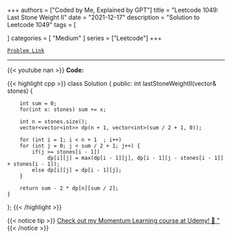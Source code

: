 
+++
authors = ["Coded by Me, Explained by GPT"]
title = "Leetcode 1049: Last Stone Weight II"
date = "2021-12-17"
description = "Solution to Leetcode 1049"
tags = [
    
]
categories = [
    "Medium"
]
series = ["Leetcode"]
+++



[`Problem Link`](https://leetcode.com/problems/last-stone-weight-ii/description/)

---
{{< youtube nan >}}
**Code:**

{{< highlight cpp >}}
class Solution {
public:
    int lastStoneWeightII(vector<int>& stones) {

        int sum = 0;
        for(int x: stones) sum += x;

        int n = stones.size();
        vector<vector<int>> dp(n + 1, vector<int>(sum / 2 + 1, 0));

        for (int i = 1; i < n + 1  ; i++)
        for (int j = 0; j < sum / 2 + 1; j++) {
            if(j >= stones[i - 1]) 
                 dp[i][j] = max(dp[i - 1][j], dp[i - 1][j - stones[i - 1]] + stones[i - 1]);
            else dp[i][j] = dp[i - 1][j];
        }

        return sum - 2 * dp[n][sum / 2];
    }
};
{{< /highlight >}}



{{< notice tip >}}
[Check out my Momentum Learning course at Udemy! 🚀 "](https://www.udemy.com/course/blind-75-the-data-structures-and-algorithms-essentials/)
{{< /notice >}}

